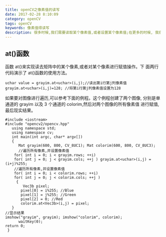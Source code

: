 ```yaml
---
title: openCV之像素值的读写
date: 2017-02-28 8:10:09
category: openCV
tags: openCV
keywords: 像素值得读写
description: 很多时候,我们需要读取某个像素值,或者设置某个像素值;在更多的时候, 我们需要对整个图像里的所有像素进行遍历。OpenCV 提供了多种方法来实现图 像的遍历。
---
```

## at()函数
函数 at()来实现读去矩阵中的某个像素,或者对某个像素进行赋值操作。下面两行代码演示了 at()函数的使用方法。
```c/c++
uchar value = grayim.at<uchar>(i,j);//读出第i行第j列像素值grayim.at<uchar>(i,j)=128; //将第i行第j列像素值设置为128
```
如果要对图像进行遍历,可以参考下面的例程。这个例程创建了两个图像, 分别是单通道的 grayim 以及 3 个通道的 colorim,然后对两个图像的所有像素值 进行赋值,最后现实结果。
```c/c++
#include <iostream>#include "opencv2/opencv.hpp"   using namespace std;   using namespace cv;   int main(int argc, char* argv[])   {      Mat grayim(600, 800, CV_8UC1); Mat colorim(600, 800, CV_8UC3);      //遍历所有像素,并设置像素值    for( int i = 0; i < grayim.rows; ++i)    for( int j = 0; j < grayim.cols; ++j ) grayim.at<uchar>(i,j) = (i+j)%255;    //遍历所有像素,并设置像素值    for( int i = 0; i < colorim.rows; ++i)    for( int j = 0; j < colorim.cols; ++j )
     {        Vec3b pixel;       pixel[0] = i%255; //Blue 
       pixel[1] = j%255; //Green 
       pixel[2] = 0; //Red      
       colorim.at<Vec3b>(i,j) = pixel;   }//显示结果imshow("grayim", grayim); imshow("colorim", colorim);
      waitKey(0);return 0;
 }
```



